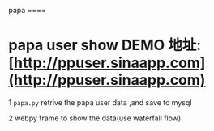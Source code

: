 papa ====

papa user show
DEMO 地址: [http://ppuser.sinaapp.com](http://ppuser.sinaapp.com) 
================================

1 `papa.py`  retrive the papa user data ,and save to mysql

2  webpy frame to show the data(use waterfall flow)
